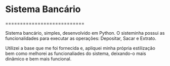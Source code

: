 <h1>Sistema Bancário</h1>
<p>===========================</p>
<p>Sistema bancário, simples, desenvolvido em Python. O sisteminha possui as funcionalidades para executar as operações: Depositar, Sacar e Extrato.</p>
<p>Utilizei a base que me foi fornecida e, apliquei minha própria estilização bem como melhorei as funcionaliades do sistema, deixando-o mais dinâmico e bem mais funcional.</p>

 
